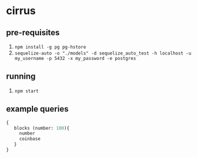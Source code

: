 # cirrus

## pre-requisites
1. `npm install -g pg pg-hstore`
2. `sequelize-auto -o "./models" -d sequelize_auto_test -h localhost -u my_username -p 5432 -x my_password -e postgres`

## running
1. `npm start`

## example queries

```graphql
{
   blocks (number: 100){
     number
     coinbase
   }
}
```

